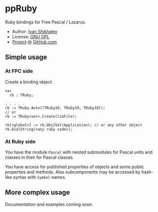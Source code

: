 
# ppRuby

Ruby bindings for Free Pascal / Lazarus.

* Author: [Ivan Shikhalev](https://github.com/shikhalev)
* License: [GNU GPL](http://www.gnu.org/copyleft/gpl.html)
* [Project](https://github.com/shikhalev/ppruby) @ [GitHub.com](https://github.com/)

## Simple usage

### At FPC side

Create a binding object.

````Delphi
var
  rb : TRuby;

. . . . .
rb := TRuby.Auto([TRuby20, TRuby19, TRuby18]);
// or
rb := TRuby<ver>.Create(libFile);

rb[<global>] := rb.Obj2Val(Application); // or any other object
rb.EvalString(<any ruby code>);
````

### At Ruby side

You have the module <code>Pascal</code> with nested submodules for Pascal units
and classes in their for Pascal classes.

You have access for published properties of objects and some public properties
and methods. Also subcomponents may be accessed by hash-like syntax with
<code>Symbol</code> names.

## More complex usage

Documentation and examples coming soon.
